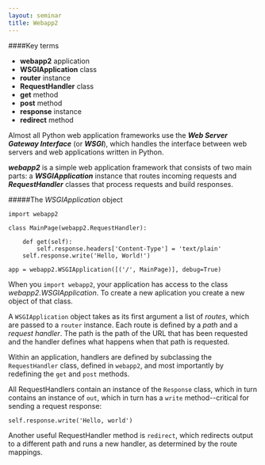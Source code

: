 ```yaml
---
layout: seminar
title: Webapp2
---
```

####Key terms
* **webapp2** application
* **WSGIApplication** class
* **router** instance
* **RequestHandler** class
* **get** method
* **post** method
* **response** instance
* **redirect** method

Almost all Python web application frameworks use the ***Web Server Gateway Interface*** (or ***WSGI***), which handles the interface between web servers and web applications written in Python.

***webapp2*** is a simple web application framework that consists of two main parts: a ***WSGIApplication*** instance that routes incoming requests and ***RequestHandler*** classes that process requests and build responses.

#####The *WSGIApplication* object

    import webapp2

    class MainPage(webapp2.RequestHandler):

        def get(self):
            self.response.headers['Content-Type'] = 'text/plain'
	    self.response.write('Hello, World!')

    app = webapp2.WSGIApplication([('/', MainPage)], debug=True)
			
When you `import webapp2`, your application has access to the class *webapp2.WSGIApplication*. To create a new aplication you create a new object of that class.

A `WSGIApplication` object takes as its first argument a list of *routes*, which are passed to a `router` instance. Each route is defined by a *path* and a *request handler*. The path is the path of the URL that has been requested and the handler defines what happens when that path is requested.

Within an application, handlers are defined by subclassing the `RequestHandler` class, defined in `webapp2`, and most importantly by redefining the `get` and `post` methods.

All RequestHandlers contain an instance of the `Response` class, which in turn contains an instance of `out`, which in turn has a `write` method--critical for sending a request response:

    self.response.write('Hello, world')

Another useful RequestHandler method is `redirect`, which redirects output to a different path and runs a new handler, as determined by the route mappings.





